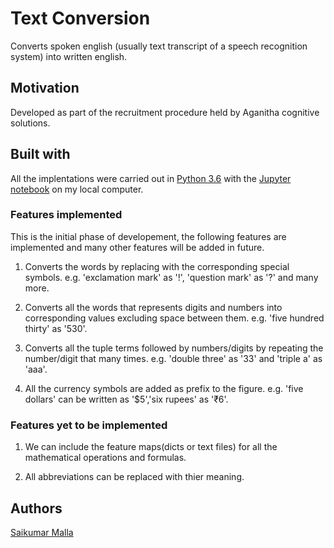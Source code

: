 # Text Conversion
Converts spoken english (usually text transcript of a speech recognition system) into written english. 

## Motivation
Developed as part of the recruitment procedure held by Aganitha cognitive solutions.

## Built with
All the implentations were carried out in [Python 3.6](https://www.python.org/downloads/release/python-360/) with the  [Jupyter notebook](https://jupyter.org/) on my local computer.

### Features implemented

This is the initial phase of developement, the following features are implemented and many other features will be added in future.

1. Converts the words by replacing with the corresponding special symbols. e.g. 'exclamation mark' as '!', 'question mark' as '?' and many more.

2. Converts all the words that represents digits and numbers into corresponding values excluding space between them. e.g. 'five hundred thirty' as '530'.

3. Converts all the tuple terms followed by numbers/digits by repeating the number/digit that many times. e.g. 'double three'  as '33' and 'triple a' as 'aaa'.  

4. All the currency symbols are added as prefix to the figure. e.g. 'five dollars' can be written as '$5','six rupees' as '₹6'.


### Features yet to be implemented

1. We can include the feature maps(dicts or text files) for all the mathematical operations and formulas.

2. All abbreviations can be replaced with thier meaning.



## Authors

[Saikumar Malla](https://github.com/saikumarmalla)

